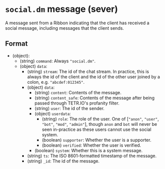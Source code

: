 # `social.dm` message (sever)

A message sent from a Ribbon indicating that the client has received a social message, including messages that the client sends.

## Format

* (object):
    * (string) `command`: Always `"social.dm"`.
    * (object) `data`:
        * (string) `stream`: The id of the chat stream. In practice, this is always the id of the client and the id of the other user joined by a colon, e.g. `"abcdef:012345"`.
        * (object) `data`:
            * (string) `content`: Contents of the message.
            * (string) `content_safe`: Contents of the message after being passed through TETR.IO's profanity filter.
            * (string) `user`: The id of the sender.
            * (object) `userdata`:
                * (string) `role`: The role of the user. One of [`"anon"`, `"user"`, `"bot"`, `"mod"`, `"admin"`], though `anon` and `bot` will never be seen in-practice as these users cannot use the social system.
                * (boolean) `supporter`: Whether the user is a supporter.
                * (boolean) `verified`: Whether the user is verified.
            * (boolean) `system`: Whether this is a system message.
        * (string) `ts`: The ISO 8601-formatted timestamp of the message.
        * (string) `_id`: The id of the message.
